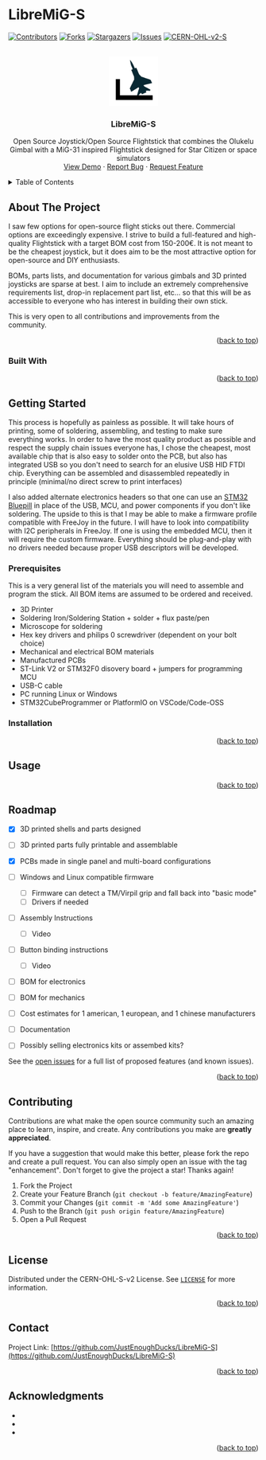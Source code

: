 # LibreMiG-S

<!-- Improved compatibility of back to top link: See: https://github.com/othneildrew/Best-README-Template/pull/73 -->
<a name="readme-top"></a>
<!--
*** Thanks for checking out the Best-README-Template. If you have a suggestion
*** that would make this better, please fork the repo and create a pull request
*** or simply open an issue with the tag "enhancement".
*** Don't forget to give the project a star!
*** Thanks again! Now go create something AMAZING! :D
-->



<!-- PROJECT SHIELDS -->
<!--
*** I'm using markdown "reference style" links for readability.
*** Reference links are enclosed in brackets [ ] instead of parentheses ( ).
*** See the bottom of this document for the declaration of the reference variables
*** for contributors-url, forks-url, etc. This is an optional, concise syntax you may use.
*** https://www.markdownguide.org/basic-syntax/#reference-style-links
-->
[![Contributors][contributors-shield]][contributors-url]
[![Forks][forks-shield]][forks-url]
[![Stargazers][stars-shield]][stars-url]
[![Issues][issues-shield]][issues-url]
[![CERN-OHL-v2-S][license-shield]][license-url]
<!-- [![LinkedIn][linkedin-shield]][linkedin-url] -->

<!-- PROJECT LOGO -->
<br />
<div align="center">
  <a href="https://github.com/JustEnoughDucks/LibreMiG-S">
    <img src="LibreMig_logo.svg" alt="Logo" width="100" height="100">
  </a>

  <h3 align="center">LibreMiG-S</h3>

  <p align="center">
    Open Source Joystick/Open Source Flightstick that combines the Olukelu Gimbal with a MiG-31 inspired Flightstick designed for Star Citizen or space simulators
    <!-- <br />
    <a href="https://github.com/JustEnoughDucks/LibreMiG-S"><strong>Explore the docs »</strong></a>
    <br /> -->
    <br /> 
    <a href="https://github.com/JustEnoughDucks/LibreMiG-S">View Demo</a>
    ·
    <a href="https://github.com/JustEnoughDucks/LibreMiG-S/issues">Report Bug</a>
    ·
    <a href="https://github.com/JustEnoughDucks/LibreMiG-S/issues">Request Feature</a>
  </p>
</div>



<!-- TABLE OF CONTENTS -->
<details>
  <summary>Table of Contents</summary>
  <ol>
    <li>
      <a href="#about-the-project">About The Project</a>
      <ul>
        <li><a href="#built-with">Built With</a></li>
      </ul>
    </li>
    <li>
      <a href="#getting-started">Getting Started</a>
      <ul>
        <li><a href="#prerequisites">Prerequisites</a></li>
        <li><a href="#installation">Installation</a></li>
      </ul>
    </li>
    <li><a href="#usage">Usage</a></li>
    <li><a href="#roadmap">Roadmap</a></li>
    <li><a href="#contributing">Contributing</a></li>
    <li><a href="#license">License</a></li>
    <li><a href="#contact">Contact</a></li>
    <li><a href="#acknowledgments">Acknowledgments</a></li>
  </ol>
</details>



<!-- ABOUT THE PROJECT -->
## About The Project

<!-- [![Product Name Screen Shot][product-screenshot]](https://example.com)-->

I saw few options for open-source flight sticks out there. Commercial options are exceedingly expensive. I strive to build a full-featured and high-quality Flightstick with a target BOM cost from 150-200€. It is not meant to be the cheapest joystick, but it does aim to be the most attractive option for open-source and DIY enthusiasts.

BOMs, parts lists, and documentation for various gimbals and 3D printed joysticks are sparse at best. I aim to include an extremely comprehensive requirements list, drop-in replacement part list, etc... so that this will be as accessible to everyone who has interest in building their own stick.

This is very open to all contributions and improvements from the community.

<p align="right">(<a href="#readme-top">back to top</a>)</p>



### Built With
<!--
* [![Next][Next.js]][Next-url]
* [![React][React.js]][React-url]
* [![Vue][Vue.js]][Vue-url]
* [![Angular][Angular.io]][Angular-url]
* [![Svelte][Svelte.dev]][Svelte-url]
* [![Laravel][Laravel.com]][Laravel-url]
* [![Bootstrap][Bootstrap.com]][Bootstrap-url]
* [![JQuery][JQuery.com]][JQuery-url]
-->
<p align="right">(<a href="#readme-top">back to top</a>)</p>



<!-- GETTING STARTED -->
## Getting Started

This process is hopefully as painless as possible. It will take hours of printing, some of soldering, assembling, and testing to make sure everything works. In order to have the most quality product as possible and respect the supply chain issues everyone has, I chose the cheapest, most available chip that is also easy to solder onto the PCB, but also has integrated USB so you don't need to search for an elusive USB HID FTDI chip. Everything can be assembled and disassembled repeatedly in principle (minimal/no direct screw to print interfaces)

I also added alternate electronics headers so that one can use an [STM32 Bluepill](https://microcontrollerslab.com/stm32f103c8t6-blue-pill-pinout-peripherals-programming-features/) in place of the USB, MCU, and power components if you don't like soldering. The upside to this is that I may be able to make a firmware profile compatible with FreeJoy in the future. I will have to look into compatibility with I2C peripherals in FreeJoy. If one is using the embedded MCU, then it will require the custom firmware. Everything should be plug-and-play with no drivers needed because proper USB descriptors will be developed.

### Prerequisites

This is a very general list of the materials you will need to assemble and program the stick. All BOM items are assumed to be ordered and received.

<!--  ```sh
  npm install npm@latest -g
  ```
-->
* 3D Printer
* Soldering Iron/Soldering Station + solder + flux paste/pen
* Microscope for soldering
* Hex key drivers and philips 0 screwdriver (dependent on your bolt choice)
* Mechanical and electrical BOM materials
* Manufactured PCBs
* ST-Link V2 or STM32F0 disovery board + jumpers for programming MCU
* USB-C cable
* PC running Linux or Windows
* STM32CubeProgrammer or PlatformIO on VSCode/Code-OSS
  
### Installation

<!-- 1. Get a free API Key at [https://example.com](https://example.com)
2. Clone the repo
   ```sh
   git clone https://github.com/github_username/repo_name.git
   ```
3. Install NPM packages
   ```sh
   npm install
   ```
4. Enter your API in `config.js`
   ```js
   const API_KEY = 'ENTER YOUR API';
   ```
-->
<p align="right">(<a href="#readme-top">back to top</a>)</p>



<!-- USAGE EXAMPLES -->
## Usage

<!-- Use this space to show useful examples of how a project can be used. Additional screenshots, code examples and demos work well in this space. You may also link to more resources.

_For more examples, please refer to the [Documentation](https://example.com)_ -->

<p align="right">(<a href="#readme-top">back to top</a>)</p>



<!-- ROADMAP -->
## Roadmap

- [X] 3D printed shells and parts designed
- [ ] 3D printed parts fully printable and assemblable
- [X] PCBs made in single panel and multi-board configurations
- [ ] Windows and Linux compatible firmware
    - [ ] Firmware can detect a TM/Virpil grip and fall back into "basic mode"
    - [ ] Drivers if needed
- [ ] Assembly Instructions
    - [ ] Video
- [ ] Button binding instructions
    - [ ] Video
- [ ] BOM for electronics
- [ ] BOM for mechanics
- [ ] Cost estimates for 1 american, 1 european, and 1 chinese manufacturers
- [ ] Documentation
- [ ] Possibly selling electronics kits or assembed kits?



See the [open issues](https://github.com/JustEnoughDucks/LibreMiG-S/issues) for a full list of proposed features (and known issues).

<p align="right">(<a href="#readme-top">back to top</a>)</p>



<!-- CONTRIBUTING -->
## Contributing

Contributions are what make the open source community such an amazing place to learn, inspire, and create. Any contributions you make are **greatly appreciated**.

If you have a suggestion that would make this better, please fork the repo and create a pull request. You can also simply open an issue with the tag "enhancement".
Don't forget to give the project a star! Thanks again!

1. Fork the Project
2. Create your Feature Branch (`git checkout -b feature/AmazingFeature`)
3. Commit your Changes (`git commit -m 'Add some AmazingFeature'`)
4. Push to the Branch (`git push origin feature/AmazingFeature`)
5. Open a Pull Request

<p align="right">(<a href="#readme-top">back to top</a>)</p>



<!-- LICENSE -->
## License

Distributed under the CERN-OHL-S-v2 License. See [`LICENSE`](https://github.com/JustEnoughDucks/LibreMiG-S/blob/main/LICENSE) for more information.

<p align="right">(<a href="#readme-top">back to top</a>)</p>



<!-- CONTACT -->
## Contact

<!-- Benjamin - [@twitter_handle](https://twitter.com/twitter_handle) - email@email_client.com -->

Project Link: [https://github.com/JustEnoughDucks/LibreMiG-S](https://github.com/JustEnoughDucks/LibreMiG-S)

<p align="right">(<a href="#readme-top">back to top</a>)</p>



<!-- ACKNOWLEDGMENTS -->
## Acknowledgments

* []()
* []()
* []()

<p align="right">(<a href="#readme-top">back to top</a>)</p>

<!-- MARKDOWN LINKS & IMAGES -->
<!-- https://www.markdownguide.org/basic-syntax/#reference-style-links -->
[contributors-shield]: https://img.shields.io/github/contributors/JustEnoughDucks/LibreMiG-S?style=for-the-badge
[contributors-url]: https://github.com/JustEnoughDucks/LibreMiG-S/graphs/contributors
[forks-shield]: https://img.shields.io/github/forks/JustEnoughDucks/LibreMiG-S?style=for-the-badge
[forks-url]: https://github.com/JustEnoughDucks/LibreMiG-S/network/members
[stars-shield]: https://img.shields.io/github/stars/JustEnoughDucks/LibreMiG-S?style=for-the-badge
[stars-url]: https://github.com/JustEnoughDucks/LibreMiG-S/stargazers
[issues-shield]: https://img.shields.io/github/issues/JustEnoughDucks/LibreMiG-S?style=for-the-badge
[issues-url]: https://github.com/JustEnoughDucks/LibreMiG-S/issues
[license-shield]: https://img.shields.io/badge/License-CERN--OHL--v2--S-brightgreen?style=for-the-badge
[license-url]: https://ohwr.org/cern_ohl_s_v2.pdf
[linkedin-shield]: https://img.shields.io/badge/-LinkedIn-black.svg?style=for-the-badge&logo=linkedin&colorB=555
[linkedin-url]: https://linkedin.com/in/linkedin_username
[product-screenshot]: images/screenshot.png
[Next.js]: https://img.shields.io/badge/next.js-000000?style=for-the-badge&logo=nextdotjs&logoColor=white
[Next-url]: https://nextjs.org/
[React.js]: https://img.shields.io/badge/React-20232A?style=for-the-badge&logo=react&logoColor=61DAFB
[React-url]: https://reactjs.org/
[Vue.js]: https://img.shields.io/badge/Vue.js-35495E?style=for-the-badge&logo=vuedotjs&logoColor=4FC08D
[Vue-url]: https://vuejs.org/
[Angular.io]: https://img.shields.io/badge/Angular-DD0031?style=for-the-badge&logo=angular&logoColor=white
[Angular-url]: https://angular.io/
[Svelte.dev]: https://img.shields.io/badge/Svelte-4A4A55?style=for-the-badge&logo=svelte&logoColor=FF3E00
[Svelte-url]: https://svelte.dev/
[Laravel.com]: https://img.shields.io/badge/Laravel-FF2D20?style=for-the-badge&logo=laravel&logoColor=white
[Laravel-url]: https://laravel.com
[Bootstrap.com]: https://img.shields.io/badge/Bootstrap-563D7C?style=for-the-badge&logo=bootstrap&logoColor=white
[Bootstrap-url]: https://getbootstrap.com
[JQuery.com]: https://img.shields.io/badge/jQuery-0769AD?style=for-the-badge&logo=jquery&logoColor=white
[JQuery-url]: https://jquery.com 
